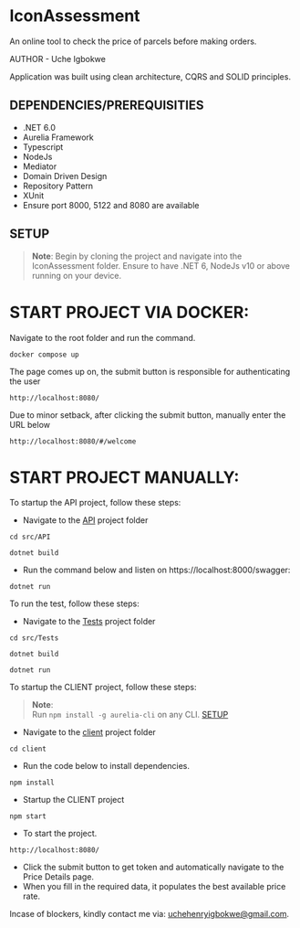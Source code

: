 # IconAssessment
An online tool to check the price of parcels before making orders.

AUTHOR - Uche Igbokwe

Application was built using clean architecture, CQRS and SOLID principles.

## DEPENDENCIES/PREREQUISITIES

* .NET 6.0
* Aurelia Framework
* Typescript
* NodeJs 
* Mediator
* Domain Driven Design
* Repository Pattern
* XUnit
* Ensure port 8000, 5122 and 8080 are available

## SETUP

> **Note**: Begin by cloning the project and navigate into the IconAssessment folder. Ensure to have .NET 6, NodeJs v10 or above running on your device.

# START PROJECT VIA DOCKER:
Navigate to the root folder and run the command.
```
docker compose up 
```
The page comes up on, the submit button is responsible for authenticating the user
```
http://localhost:8080/
```
Due to minor setback, after clicking the submit button, manually enter the URL below
```
http://localhost:8080/#/welcome
```


# START PROJECT MANUALLY:
To startup the API project, follow these steps:

* Navigate to the [API](src/API) project folder
```
cd src/API
```
```
dotnet build
```
* Run the command below and listen on https://localhost:8000/swagger:
```
dotnet run
```

To run the test, follow these steps:

* Navigate to the [Tests](src/Tests) project folder
```
cd src/Tests
```
```
dotnet build
```
```
dotnet run
```
To startup the CLIENT project, follow these steps:

> **Note**:  
Run `npm install -g aurelia-cli` on any CLI. [SETUP](https://aurelia.io/docs/tutorials/creating-a-todo-app#setup)

* Navigate to the [client](client) project folder
```
cd client
```
* Run the code below to install dependencies.
```
npm install
```
* Startup the CLIENT project
```
npm start
```

* To start the project.
```
http://localhost:8080/
```
  * Click the submit button to get token and automatically navigate to the Price Details page.
  * When you fill in the required data, it populates the best available price rate.



Incase of blockers, kindly contact me via: uchehenryigbokwe@gmail.com.

